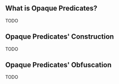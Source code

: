 ## What is Opaque Predicates? 
TODO

## Opaque Predicates' Construction
TODO

## Opaque Predicates' Obfuscation
TODO
